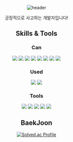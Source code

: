 <div align="center"> 

![header](https://capsule-render.vercel.app/api?type=waving&color=48D1CC&text=Welcome!%20&fontSize=50&animation=fadeIn&desc=asthyeon's%20github&descSize=30&descAlign=70&descAlignY=80&descSize=10)

긍정적으로 사고하는 개발자입니다!

## Skills & Tools

### Can
[<img src="https://img.shields.io/badge/python-007396?style=for-the-badge&logo=Python&logoColor=white">](https://www.python.org/)
[<img src="https://img.shields.io/badge/html5-E34F26?style=for-the-badge&logo=HTML5&logoColor=white">](https://developer.mozilla.org/en-US/docs/Web/HTML)
[<img src="https://img.shields.io/badge/css3-1572B6?style=for-the-badge&logo=CSS3&logoColor=white">](https://developer.mozilla.org/en-US/docs/Web/CSS)
[<img src="https://img.shields.io/badge/JavaScript-F7DF1E?style=for-the-badge&logo=JavaScript&logoColor=black">](https://developer.mozilla.org/en-US/docs/Web/JavaScript)
[<img src="https://img.shields.io/badge/react-61DAFB?style=for-the-badge&logo=React&logoColor=black">](https://legacy.reactjs.org/)
[<img src="https://img.shields.io/badge/vue.js-4FC08D?style=for-the-badge&logo=Vue.js&logoColor=white">](https://vuejs.org/)
[<img src="https://img.shields.io/badge/django-092E20?style=for-the-badge&logo=Django&logoColor=white">](https://www.djangoproject.com/)
[<img src="https://img.shields.io/badge/sqlite-003B57?style=for-the-badge&logo=SQLite&logoColor=white">](https://www.sqlite.org/)

### Used
[<img src="https://img.shields.io/badge/react native-61DAFB?style=for-the-badge&logo=React&logoColor=black">](https://reactnative.dev/)
[<img src="https://img.shields.io/badge/apache hadoop-66CCFF?style=for-the-badge&logo=ApacheHadoop&logoColor=black">](https://hadoop.apache.org/)

### Tools
[<img src="https://img.shields.io/badge/git-F05032?style=for-the-badge&logo=Git&logoColor=white">](https://git-scm.com/)
[<img src="https://img.shields.io/badge/visual studio code-007ACC?style=for-the-badge&logo=VisualStudioCode&logoColor=white">](https://code.visualstudio.com/)
[<img src="https://img.shields.io/badge/pycharm-000000?style=for-the-badge&logo=PyCharm&logoColor=white">](https://www.jetbrains.com/pycharm/download/?section=windows)
[<img src="https://img.shields.io/badge/jira-0052CC?style=for-the-badge&logo=Jira&logoColor=white">](https://www.atlassian.com/software/jira)
[<img src="https://img.shields.io/badge/mattermost-0058CC?style=for-the-badge&logo=Mattermost&logoColor=white">](https://mattermost.com/)

## BaekJoon
[![Solved.ac Profile](http://mazassumnida.wtf/api/v2/generate_badge?boj=taetaehyeon)](https://solved.ac/taetaehyeon/)
